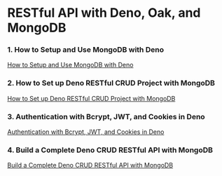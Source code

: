 # RESTful API with Deno, Oak, and MongoDB

### 1. How to Setup and Use MongoDB with Deno

[How to Setup and Use MongoDB with Deno](https://codevoweb.com/setup-and-use-mongodb-with-deno)

### 2. How to Set up Deno RESTful CRUD Project with MongoDB

[How to Set up Deno RESTful CRUD Project with MongoDB](https://codevoweb.com/setup-deno-restful-crud-project-with-mongodb)

### 3. Authentication with Bcrypt, JWT, and Cookies in Deno

[Authentication with Bcrypt, JWT, and Cookies in Deno](https://codevoweb.com/authentication-with-bcrypt-jwt-and-cookies-in-deno)

### 4. Build a Complete Deno CRUD RESTful API with MongoDB

[Build a Complete Deno CRUD RESTful API with MongoDB](https://codevoweb.com/deno-crud-restful-api-with-mongodb)
